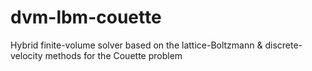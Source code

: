 # dvm-lbm-couette
Hybrid finite-volume solver based on the lattice-Boltzmann &amp; discrete-velocity methods for the Couette problem
